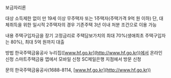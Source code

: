 보금자리론

대상
 소득제한 없이 만 19세 이상 무주택자 또는 1주택자(주택가격 9억 원 이하)
 단, 대체취득을 위한 일시적 2주택자의 경우 기존주택 3년 이내 처분 조건으로 이용 가능

내용
 주택구입자금을 장기 고정금리로 주택담보가치의 최대 70%(생애최초 주택구입자는 80%), 최대 5억 원까지 대출

방법
 한국주택금융공사 누리집([www.hf.go.kr](http://www.hf.go.kr))에서 온라인 신청
 스마트주택금융 앱에서 모바일 신청
 SC제일은행 지점에서 방문 신청

문의
 한국주택금융공사(1688-8114, [www.hf.go.kr](http://www.hf.go.kr))
